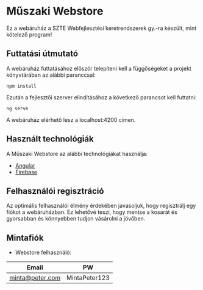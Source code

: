 # Műszaki Webstore
Ez a webáruház a SZTE Webfejlesztési keretrendszerek gy.-ra készült, mint kötelező program!

## Futtatási útmutató
A webáruház futtatásához először telepíteni kell a függőségeket a projekt könyvtárában az alábbi paranccsal:

``` npm install ```

Ezután a fejlesztői szerver elindításához a következő parancsot kell futtatni:

```ng serve```

A webáruház elérhető lesz a localhost:4200 címen.

## Használt technológiák
A Műszaki Webstore az alábbi technológiákat használja:

* [Angular](https://angular.io/)
* [Firebase](https://firebase.google.com/)

## Felhasználói regisztráció
Az optimális felhasználói élmény érdekében javasoljuk, hogy regisztrálj egy fiókot a webáruházban. 
Ez lehetővé teszi, hogy mentse a kosarát és gyorsabban és könnyebben tudjon vásárolni a jövőben.

## Mintafiók
* Webstore felhasználó: 


|Email|PW|     
|----|-----| 
|minta@peter.com|MintaPeter123|
